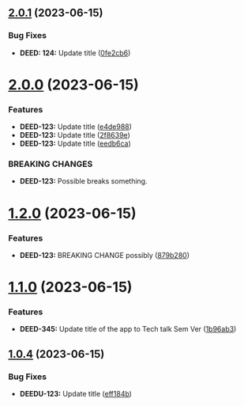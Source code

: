 ## [2.0.1](https://github.com/shenky1/Semantic-Release-Angular/compare/v2.0.0...v2.0.1) (2023-06-15)


### Bug Fixes

* **DEED: 124:** Update title ([0fe2cb6](https://github.com/shenky1/Semantic-Release-Angular/commit/0fe2cb6428abf08ca4d463ab71d70cc74b477c06))

# [2.0.0](https://github.com/shenky1/Semantic-Release-Angular/compare/v1.2.0...v2.0.0) (2023-06-15)


### Features

* **DEED-123:** Update title ([e4de988](https://github.com/shenky1/Semantic-Release-Angular/commit/e4de98882543c4e8be738328151d67c0ef388395))
* **DEED-123:** Update title ([2f8639e](https://github.com/shenky1/Semantic-Release-Angular/commit/2f8639e5b2f807e5f20cb6a9ec19cd9d4eb5b605))
* **DEED-123:** Update title ([eedb6ca](https://github.com/shenky1/Semantic-Release-Angular/commit/eedb6ca6b84b500acdc6abc8a5bda2412192a58c))


### BREAKING CHANGES

* **DEED-123:** Possible breaks something.

# [1.2.0](https://github.com/shenky1/Semantic-Release-Angular/compare/v1.1.0...v1.2.0) (2023-06-15)


### Features

* **DEED-123:** BREAKING CHANGE possibly ([879b280](https://github.com/shenky1/Semantic-Release-Angular/commit/879b2803acb3c14f28732d1df82e3dadd0f3703f))

# [1.1.0](https://github.com/shenky1/Semantic-Release-Angular/compare/v1.0.4...v1.1.0) (2023-06-15)


### Features

* **DEED-345:** Update title of the app to Tech talk Sem Ver ([1b96ab3](https://github.com/shenky1/Semantic-Release-Angular/commit/1b96ab3c1368cb4423f4e51ec7963f04d8e9daf6))

## [1.0.4](https://github.com/shenky1/Semantic-Release-Angular/compare/v1.0.3...v1.0.4) (2023-06-15)


### Bug Fixes

* **DEEDU-123:** Update title ([eff184b](https://github.com/shenky1/Semantic-Release-Angular/commit/eff184b52c9b10ac2b5f803a8979bb6a4265af82))
